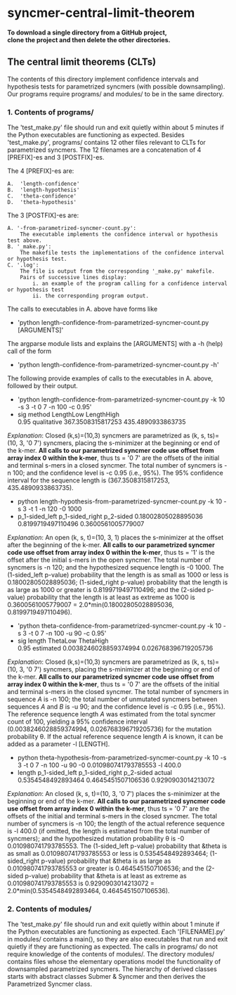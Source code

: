 # syncmer-central-limit-theorem

**To download a single directory from a GitHub project, 
<br>clone the project and then delete the other directories.** 

## The central limit theorems  (CLTs)

The contents of this directory implement confidence intervals and hypothesis tests for parametrized syncmers (with possible downsampling). Our programs require programs/ and modules/ to be in the same directory. 

### 1. Contents of programs/

The 'test_make.py' file should run and exit quietly within about 5 minutes if the Python executables are functioning as expected. Besides 'test_make.py', programs/ contains 12 other files relevant to CLTs for parametrized syncmers. The 12 filenames are a concatenation of 4 [PREFIX]-es and 3 [POSTFIX]-es.

The 4 [PREFIX]-es are:

    A.  'length-confidence'
    B.  'length-hypothesis'
    C.  'theta-confidence'
    D.  'theta-hypothesis'

The 3 [POSTFIX]-es are:

    A. '-from-parametrized-syncmer-count.py':
        The executable implements the confidence interval or hypothesis test above.
    B. '_make.py':
        The makefile tests the implementations of the confidence interval or hypothesis test.
    C. '.log':
        The file is output from the corresponding '_make.py' makefile. 
        Pairs of successive lines display: 
            i. an example of the program calling for a confidence interval or hypothesis test 
            ii. the corresponding program output.

The calls to executables in A. above have forms like
* 'python length-confidence-from-parametrized-syncmer-count.py [ARGUMENTS]'

The argparse module lists and explains the [ARGUMENTS] with a -h (help) call of the form 
* 'python length-confidence-from-parametrized-syncmer-count.py -h'

The following provide examples of calls to the executables in A. above, followed by their output.

* 'python length-confidence-from-parametrized-syncmer-count.py  -k 10 -s 3 -t 0 7 -n 100 -c 0.95'
* sig	method	LengthLow	LengthHigh<br/>
  0.95	qualitative	367.3508315817253	435.4890933863735

*Explanation*: Closed (k,s)=(10,3) syncmers are parametrized as (k, s, ts)=(10, 3, '0 7') syncmers, placing the s-minimizer at the beginning or end of the k-mer. **All calls to our parametrized syncmer code use offset from array index 0 within the k-mer**, thus ts = '0 7' are the offsets of the initial and terminal s-mers in a closed syncmer. The total number of syncmers is -n 100; and the confidence level is -c 0.95 (i.e., 95%). The 95% confidence interval for the sequence length is (367.3508315817253,	435.4890933863735). 

* python length-hypothesis-from-parametrized-syncmer-count.py  -k 10 -s 3 -t 1 -n 120 -0 1000
* p_1-sided_left	p_1-sided_right	p_2-sided
  0.18002805028895036	0.8199719497110496	0.3600561005779007

*Explanation*: An open (k, s, t)=(10, 3, 1) places the s-minimizer at the offset after the beginning of the k-mer. **All calls to our parametrized syncmer code use offset from array index 0 within the k-mer**, thus ts = '1' is the offset after the initial s-mers in the open syncmer. The total number of syncmers is -n 120; and the hypothesized sequence length is -0 1000. The (1-sided_left p-value) probability that the length is as small as 1000 or less is 0.18002805028895036; (1-sided_right p-value) probability that the length is as large as 1000 or greater is 0.8199719497110496; and the (2-sided p-value) probability that the length is at least as extreme as 1000 is 0.3600561005779007 = 2.0*min(0.18002805028895036,	0.8199719497110496). 

* 'python theta-confidence-from-parametrized-syncmer-count.py  -k 10 -s 3 -t 0 7 -n 100 -u 90  -c 0.95'
* sig	length	ThetaLow	ThetaHigh<br/>
  0.95	estimated	0.0038246028859374994	0.026768396719205736

*Explanation*: Closed (k,s)=(10,3) syncmers are parametrized as (k, s, ts)=(10, 3, '0 7') syncmers, placing the s-minimizer at the beginning or end of the k-mer. **All calls to our parametrized syncmer code use offset from array index 0 within the k-mer**, thus ts = '0 7' are the offsets of the initial and terminal s-mers in the closed syncmer. The total number of syncmers in sequence *A* is -n 100; the total number of unmutated syncmers between sequences *A* and *B* is -u 90; and the confidence level is -c 0.95 (i.e., 95%). The reference sequence length *A* was estimated from the total syncmer count of 100, yielding a 95% confidence interval (0.0038246028859374994,	0.026768396719205736) for the mutation probability &theta;. If the actual reference sequence length *A* is known, it can be added as a parameter -l [LENGTH].

* python theta-hypothesis-from-parametrized-syncmer-count.py  -k 10 -s 3 -t 0 7 -n 100 -u 90 -0 0.010980741793785553  -l 400.0
* length	p_1-sided_left	p_1-sided_right	p_2-sided
  actual	0.5354548492893464	0.4645451507106536	0.9290903014213072

*Explanation*: An closed (k, s, t)=(10, 3, '0 7') places the s-minimizer at the beginning or end of the k-mer. **All calls to our parametrized syncmer code use offset from array index 0 within the k-mer**, thus ts = '0 7' are the offsets of the initial and terminal s-mers in the closed syncmer. The total number of syncmers is -n 100; the length of the actual reference sequence is -l 400.0 (if omitted, the length is estimated from the total number of syncmers); and the hypothesized mutation probability &theta; is -0 0.010980741793785553. The (1-sided_left p-value) probability that &theta is as small as 0.010980741793785553 or less is 0.5354548492893464; (1-sided_right p-value) probability that &theta is as large as 0.010980741793785553 or greater is 0.4645451507106536; and the (2-sided p-value) probability that &theta is at least as extreme as 0.010980741793785553 is 0.9290903014213072 = 2.0*min(0.5354548492893464,	0.4645451507106536). 

### 2. Contents of modules/
The 'test_make.py' file should run and exit quietly within about 1 minute if the Python executables are functioning as expected. Each '[FILENAME].py' in modules/ contains a main(), so they are also executables that run and exit quietly if they are functioning as expected. The calls in programs/ do not require knowledge of the contents of modules/. The directory modules/ contains files whose the elementary operations model the functionality of downsampled parametrized syncmers. The hierarchy of derived classes starts with abstract classes Submer & Syncmer and then derives the Parametrized Syncmer class.  


 
